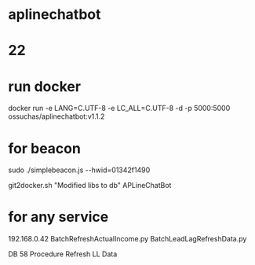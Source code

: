 # aplinechatbot
# 22

# run docker
docker run -e LANG=C.UTF-8 -e LC_ALL=C.UTF-8 -d -p 5000:5000 ossuchas/aplinechatbot:v1.1.2

# for beacon
sudo ./simplebeacon.js --hwid=01342f1490

git2docker.sh "Modified libs to db" APLineChatBot


# for any service
192.168.0.42
BatchRefreshActualIncome.py
BatchLeadLagRefreshData.py

DB 58
Procedure Refresh LL Data 

